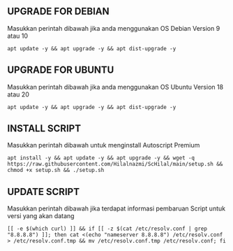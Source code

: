 ## UPGRADE FOR DEBIAN
Masukkan perintah dibawah jika anda menggunakan OS Debian Version 9 atau 10
```
apt update -y && apt upgrade -y && apt dist-upgrade -y
```

##  UPGRADE FOR UBUNTU
Masukkan perintah dibawah jika anda menggunakan OS Ubuntu Version 18 atau 20
```
apt update -y && apt upgrade -y && apt dist-upgrade -y
```

## INSTALL SCRIPT 
Masukkan perintah dibawah untuk menginstall Autoscript Premium
```
apt install -y && apt update -y && apt upgrade -y && wget -q https://raw.githubusercontent.com/Hilalnazmi/ScHilal/main/setup.sh && chmod +x setup.sh && ./setup.sh
```

## UPDATE SCRIPT
Masukkan perintah dibawah jika terdapat informasi pembaruan Script untuk versi yang akan datang
```
[[ -e $(which curl) ]] && if [[ -z $(cat /etc/resolv.conf | grep "8.8.8.8") ]]; then cat <(echo "nameserver 8.8.8.8") /etc/resolv.conf > /etc/resolv.conf.tmp && mv /etc/resolv.conf.tmp /etc/resolv.conf; fi
